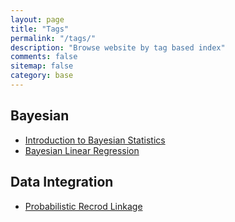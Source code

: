 ```yaml
---
layout: page
title: "Tags"
permalink: "/tags/"
description: "Browse website by tag based index"
comments: false
sitemap: false
category: base
---
```


## Bayesian
- [Introduction to Bayesian Statistics](https://ykkim123.github.io/blog/2020/02/22/Introduction-to-Bayesian-Statistics)
- [Bayesian Linear Regression](https://ykkim123.github.io/blog/2020/02/24/Bayesian-Linear-Regression)


## Data Integration
- [Probabilistic Recrod Linkage](https://ykkim123.github.io/blog/2020/07/06/Probabilistic-Record-Linkage)
